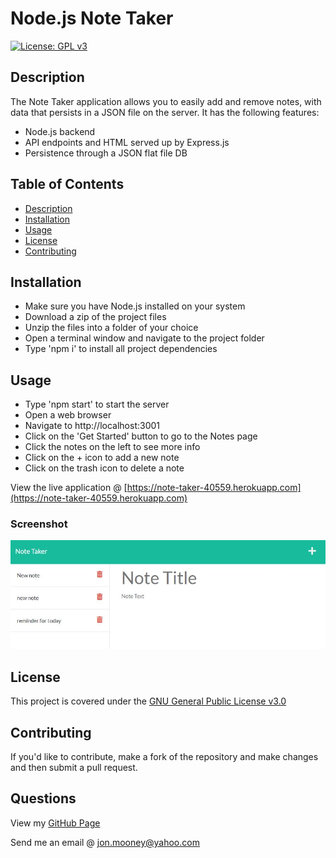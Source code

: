 # Node.js Note Taker
[![License: GPL v3](https://img.shields.io/badge/License-GPLv3-blue.svg)](https://www.gnu.org/licenses/)

## Description

The Note Taker application allows you to easily add and remove notes, with data that persists in a JSON file on the server. It has the following features:

- Node.js backend
- API endpoints and HTML served up by Express.js
- Persistence through a JSON flat file DB

## Table of Contents

- [Description](#description)
- [Installation](#installation)
- [Usage](#usage)
- [License](#license)
- [Contributing](#contributing)

## Installation

- Make sure you have Node.js installed on your system
- Download a zip of the project files
- Unzip the files into a folder of your choice
- Open a terminal window and navigate to the project folder
- Type 'npm i' to install all project dependencies

## Usage

- Type 'npm start' to start the server
- Open a web browser
- Navigate to http://localhost:3001
- Click on the 'Get Started' button to go to the Notes page
- Click the notes on the left to see more info
- Click on the + icon to add a new note
- Click on the trash icon to delete a note

View the live application @ [https://note-taker-40559.herokuapp.com](https://note-taker-40559.herokuapp.com)

### Screenshot

![Screenshot of CLI](./assets/images/screen.jpg)

## License

This project is covered under the [GNU General Public License v3.0](https://www.gnu.org/licenses/)

## Contributing

If you'd like to contribute, make a fork of the repository and make changes and then submit a pull request.

## Questions

View my [GitHub Page](https://github.com/JonMooney)

Send me an email @ [jon.mooney@yahoo.com](mailto:jon.mooney@yahoo.com)